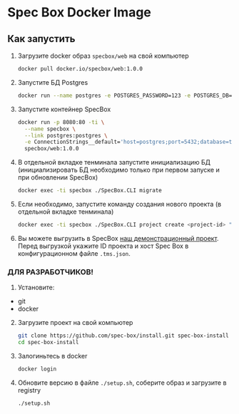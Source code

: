 # Spec Box Docker Image

## Как запустить

1. Загрузите docker образ `specbox/web` на свой компьютер

   ```sh
   docker pull docker.io/specbox/web:1.0.0
   ```

2. Запустите БД Postgres

   ```sh
   docker run --name postgres -e POSTGRES_PASSWORD=123 -e POSTGRES_DB=tms -p 5432:5432 -d postgres
   ```

3. Запустите контейнер SpecBox

   ```sh
   docker run -p 8080:80 -ti \
     --name specbox \
     --link postgres:postgres \
     -e ConnectionStrings__default='host=postgres;port=5432;database=tms;user name=postgres;password=123' \
     specbox/web:1.0.0
   ```

4. В отдельной вкладке тенминала запустите инициализацию БД (инициализировать БД необходимо только при первом запуске и при обновлении SpecBox)

   ```sh
   docker exec -ti specbox ./SpecBox.CLI migrate
   ```

5. Если необходимо, запустите команду создания нового проекта (в отдельной вкладке тенминала)

   ```sh
   docker exec -ti specbox ./SpecBox.CLI project create <project-id> "<Название проекта>"
   ```

6. Вы можете выгрузить в SpecBox [наш демонстрационный проект](https://github.com/spec-box/example). Перед выгрузкой укажите ID проекта и хост Spec Box в конфигурационном файле `.tms.json`.

### ДЛЯ РАЗРАБОТЧИКОВ!

1. Установите:

- git
- docker

2. Загрузите проект на свой компьютер

   ```sh
   git clone https://github.com/spec-box/install.git spec-box-install
   cd spec-box-install
   ```

3. Залогиньтесь в docker

   ```sh
   docker login
   ```

4. Обновите версию в файле `./setup.sh`, соберите образ и загрузите в registry

   ```sh
   ./setup.sh
   ```
